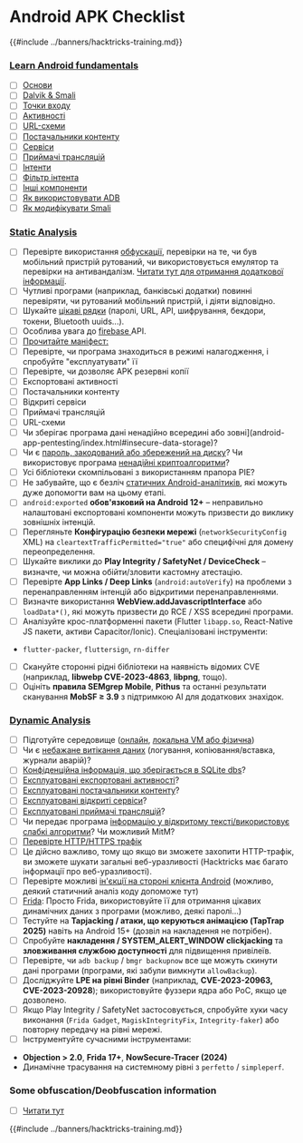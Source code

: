 # Android APK Checklist

{{#include ../banners/hacktricks-training.md}}


### [Learn Android fundamentals](android-app-pentesting/index.html#2-android-application-fundamentals)

- [ ] [Основи](android-app-pentesting/index.html#fundamentals-review)
- [ ] [Dalvik & Smali](android-app-pentesting/index.html#dalvik--smali)
- [ ] [Точки входу](android-app-pentesting/index.html#application-entry-points)
- [ ] [Активності](android-app-pentesting/index.html#launcher-activity)
- [ ] [URL-схеми](android-app-pentesting/index.html#url-schemes)
- [ ] [Постачальники контенту](android-app-pentesting/index.html#services)
- [ ] [Сервіси](android-app-pentesting/index.html#services-1)
- [ ] [Приймачі трансляцій](android-app-pentesting/index.html#broadcast-receivers)
- [ ] [Інтенти](android-app-pentesting/index.html#intents)
- [ ] [Фільтр інтента](android-app-pentesting/index.html#intent-filter)
- [ ] [Інші компоненти](android-app-pentesting/index.html#other-app-components)
- [ ] [Як використовувати ADB](android-app-pentesting/index.html#adb-android-debug-bridge)
- [ ] [Як модифікувати Smali](android-app-pentesting/index.html#smali)

### [Static Analysis](android-app-pentesting/index.html#static-analysis)

- [ ] Перевірте використання [обфускації](android-checklist.md#some-obfuscation-deobfuscation-information), перевірки на те, чи був мобільний пристрій рутований, чи використовується емулятор та перевірки на антивандалізм. [Читати тут для отримання додаткової інформації](android-app-pentesting/index.html#other-checks).
- [ ] Чутливі програми (наприклад, банківські додатки) повинні перевіряти, чи рутований мобільний пристрій, і діяти відповідно.
- [ ] Шукайте [цікаві рядки](android-app-pentesting/index.html#looking-for-interesting-info) (паролі, URL, API, шифрування, бекдори, токени, Bluetooth uuids...).
- [ ] Особлива увага до [firebase ](android-app-pentesting/index.html#firebase)API.
- [ ] [Прочитайте маніфест:](android-app-pentesting/index.html#basic-understanding-of-the-application-manifest-xml)
- [ ] Перевірте, чи програма знаходиться в режимі налагодження, і спробуйте "експлуатувати" її
- [ ] Перевірте, чи дозволяє APK резервні копії
- [ ] Експортовані активності
- [ ] Постачальники контенту
- [ ] Відкриті сервіси
- [ ] Приймачі трансляцій
- [ ] URL-схеми
- [ ] Чи зберігає програма дані ненадійно всередині або зовні](android-app-pentesting/index.html#insecure-data-storage)?
- [ ] Чи є [пароль, закодований або збережений на диску](android-app-pentesting/index.html#poorkeymanagementprocesses)? Чи використовує програма [ненадійні криптоалгоритми](android-app-pentesting/index.html#useofinsecureandordeprecatedalgorithms)?
- [ ] Усі бібліотеки скомпільовані з використанням прапора PIE?
- [ ] Не забувайте, що є безліч [статичних Android-аналітиків](android-app-pentesting/index.html#automatic-analysis), які можуть дуже допомогти вам на цьому етапі.
- [ ] `android:exported` **обов'язковий на Android 12+** – неправильно налаштовані експортовані компоненти можуть призвести до виклику зовнішніх інтенцій.
- [ ] Перегляньте **Конфігурацію безпеки мережі** (`networkSecurityConfig` XML) на `cleartextTrafficPermitted="true"` або специфічні для домену переопределення.
- [ ] Шукайте виклики до **Play Integrity / SafetyNet / DeviceCheck** – визначте, чи можна обійти/зловити кастомну атестацію.
- [ ] Перевірте **App Links / Deep Links** (`android:autoVerify`) на проблеми з перенаправленням інтенцій або відкритими перенаправленнями.
- [ ] Визначте використання **WebView.addJavascriptInterface** або `loadData*()`, які можуть призвести до RCE / XSS всередині програми.
- [ ] Аналізуйте крос-платформенні пакети (Flutter `libapp.so`, React-Native JS пакети, активи Capacitor/Ionic). Спеціалізовані інструменти:
- `flutter-packer`, `fluttersign`, `rn-differ`
- [ ] Скануйте сторонні рідні бібліотеки на наявність відомих CVE (наприклад, **libwebp CVE-2023-4863**, **libpng**, тощо).
- [ ] Оцініть **правила SEMgrep Mobile**, **Pithus** та останні результати сканування **MobSF ≥ 3.9** з підтримкою AI для додаткових знахідок.

### [Dynamic Analysis](android-app-pentesting/index.html#dynamic-analysis)

- [ ] Підготуйте середовище ([онлайн](android-app-pentesting/index.html#online-dynamic-analysis), [локальна VM або фізична](android-app-pentesting/index.html#local-dynamic-analysis))
- [ ] Чи є [небажане витікання даних](android-app-pentesting/index.html#unintended-data-leakage) (логування, копіювання/вставка, журнали аварій)?
- [ ] [Конфіденційна інформація, що зберігається в SQLite dbs](android-app-pentesting/index.html#sqlite-dbs)?
- [ ] [Експлуатовані експортовані активності](android-app-pentesting/index.html#exploiting-exported-activities-authorisation-bypass)?
- [ ] [Експлуатовані постачальники контенту](android-app-pentesting/index.html#exploiting-content-providers-accessing-and-manipulating-sensitive-information)?
- [ ] [Експлуатовані відкриті сервіси](android-app-pentesting/index.html#exploiting-services)?
- [ ] [Експлуатовані приймачі трансляцій](android-app-pentesting/index.html#exploiting-broadcast-receivers)?
- [ ] Чи передає програма [інформацію у відкритому тексті/використовує слабкі алгоритми](android-app-pentesting/index.html#insufficient-transport-layer-protection)? Чи можливий MitM?
- [ ] [Перевірте HTTP/HTTPS трафік](android-app-pentesting/index.html#inspecting-http-traffic)
- [ ] Це дійсно важливо, тому що якщо ви зможете захопити HTTP-трафік, ви зможете шукати загальні веб-уразливості (Hacktricks має багато інформації про веб-уразливості).
- [ ] Перевірте можливі [ін'єкції на стороні клієнта Android](android-app-pentesting/index.html#android-client-side-injections-and-others) (можливо, деякий статичний аналіз коду допоможе тут)
- [ ] [Frida](android-app-pentesting/index.html#frida): Просто Frida, використовуйте її для отримання цікавих динамічних даних з програми (можливо, деякі паролі...)
- [ ] Тестуйте на **Tapjacking / атаки, що керуються анімацією (TapTrap 2025)** навіть на Android 15+ (дозвіл на накладення не потрібен).
- [ ] Спробуйте **накладення / SYSTEM_ALERT_WINDOW clickjacking** та **зловживання службою доступності** для підвищення привілеїв.
- [ ] Перевірте, чи `adb backup` / `bmgr backupnow` все ще можуть скинути дані програми (програми, які забули вимкнути `allowBackup`).
- [ ] Досліджуйте **LPE на рівні Binder** (наприклад, **CVE-2023-20963, CVE-2023-20928**); використовуйте фуззери ядра або PoC, якщо це дозволено.
- [ ] Якщо Play Integrity / SafetyNet застосовується, спробуйте хуки часу виконання (`Frida Gadget`, `MagiskIntegrityFix`, `Integrity-faker`) або повторну передачу на рівні мережі.
- [ ] Інструментуйте сучасними інструментами:
- **Objection > 2.0**, **Frida 17+**, **NowSecure-Tracer (2024)**
- Динамічне трасування на системному рівні з `perfetto` / `simpleperf`.

### Some obfuscation/Deobfuscation information

- [ ] [Читати тут](android-app-pentesting/index.html#obfuscating-deobfuscating-code)


{{#include ../banners/hacktricks-training.md}}
